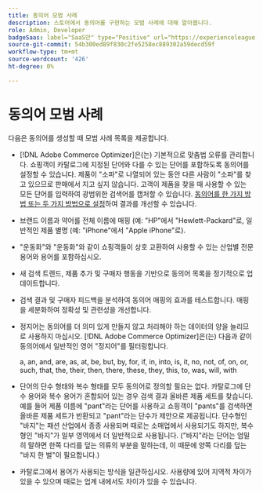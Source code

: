 ```yaml
---
title: 동의어 모범 사례
description: 스토어에서 동의어를 구현하는 모범 사례에 대해 알아봅니다.
role: Admin, Developer
badgeSaas: label="SaaS만" type="Positive" url="https://experienceleague.adobe.com/en/docs/commerce/user-guides/product-solutions" tooltip="Adobe Commerce as a Cloud Service 및 Adobe Commerce Optimizer 프로젝트에만 적용됩니다(Adobe 관리 SaaS 인프라)."
source-git-commit: 54b300ed89f830c2fe5258ec889302a59decd59f
workflow-type: tm+mt
source-wordcount: '426'
ht-degree: 0%

---
```


# 동의어 모범 사례

다음은 동의어를 생성할 때 모범 사례 목록을 제공합니다.

- [!DNL Adobe Commerce Optimizer]은(는) 기본적으로 맞춤법 오류를 관리합니다. 쇼핑객이 카탈로그에 지정된 단어와 다를 수 있는 단어를 포함하도록 동의어를 설정할 수 있습니다. 제품이 &quot;소파&quot;로 나열되어 있는 동안 다른 사람이 &quot;소파&quot;를 찾고 있으므로 판매에서 지고 싶지 않습니다. 고객이 제품을 찾을 때 사용할 수 있는 모든 단어를 입력하여 광범위한 검색어를 캡처할 수 있습니다. [동의어를 한 가지 방법 또는 두 가지 방법으로 설정](add.md#step-2-define-the-synonym-by-type)하여 결과를 개선할 수 있습니다.

- 브랜드 이름과 약어를 전체 이름에 매핑 (예: &quot;HP&quot;에서 &quot;Hewlett-Packard&quot;로, 일반적인 제품 별명 (예: &quot;iPhone&quot;에서 &quot;Apple iPhone&quot;로).

- &quot;운동화&quot;와 &quot;운동화&quot;와 같이 쇼핑객들이 상호 교환하여 사용할 수 있는 산업별 전문 용어와 용어를 포함하십시오.

- 새 검색 트렌드, 제품 추가 및 구매자 행동을 기반으로 동의어 목록을 정기적으로 업데이트합니다.

- 검색 결과 및 구매자 피드백을 분석하여 동의어 매핑의 효과를 테스트합니다. 매핑을 세분화하여 정확성 및 관련성을 개선합니다.

- 정지어는 동의어를 더 의미 있게 만들지 않고 처리해야 하는 데이터의 양을 늘리므로 사용하지 마십시오. [!DNL Adobe Commerce Optimizer]은(는) 다음과 같이 동의어에서 일반적인 영어 &quot;정지어&quot;를 필터링합니다.

  a, an, and, are, as, at, be, but, by, for, if, in, into, is, it, no, not, of, on, or, such, that, the, their, then, there, these, they, this, to, was, will, with

- 단어의 단수 형태와 복수 형태를 모두 동의어로 정의할 필요는 없다. 카탈로그에 단수 용어와 복수 용어가 혼합되어 있는 경우 검색 결과 올바른 제품 세트를 찾습니다. 예를 들어 제품 이름에 &quot;pant&quot;라는 단어를 사용하고 쇼핑객이 &quot;pants&quot;를 검색하면 올바른 제품 세트가 반환되고 &quot;pant&quot;라는 단수가 제안으로 제공됩니다. 단수형인 &quot;바지&quot;는 패션 산업에서 종종 사용되며 때로는 소매업에서 사용되기도 하지만, 복수형인 &quot;바지&quot;가 일부 영역에서 더 일반적으로 사용됩니다. (&quot;바지&quot;라는 단어는 엄밀히 말하면 한쪽 다리를 덮는 의류의 부분을 말하는데, 이 때문에 양쪽 다리를 덮는 &quot;바지 한 벌&quot;이 필요합니다.)

- 카탈로그에서 용어가 사용되는 방식을 일관하십시오. 사용량에 있어 지역적 차이가 있을 수 있으며 때로는 업계 내에서도 차이가 있을 수 있습니다.
